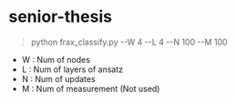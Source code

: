 # senior-thesis
> python frax_classify.py --W 4 --L 4 --N 100 --M 100

- W : Num of nodes
- L : Num of layers of ansatz
- N : Num of updates
- M : Num of measurement (Not used)
